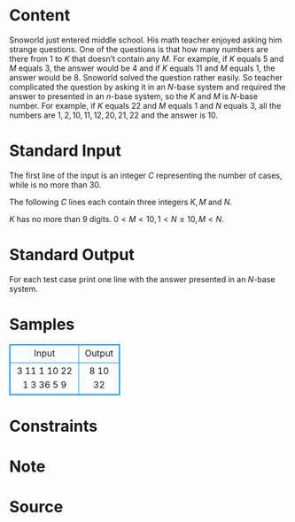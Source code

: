 
# Content

Snoworld just entered middle school. His math teacher enjoyed asking him strange questions. One of the questions is that how many numbers are there from $1$ to $K$ that doesn’t contain any $M$. For example, if $K$ equals $5$ and $M$ equals $3$, the answer would be $4$ and if $K$ equals $11$ and $M$ equals $1$, the answer would be $8$. Snoworld solved the question rather easily. So teacher complicated the question by asking it in an $N$-base system and required the answer to presented in an $n$-base system, so the $K$ and $M$ is $N$-base number. For example, if $K$ equals $22$ and $M$ equals $1$ and $N$ equals $3$, all the numbers are $1, 2, 10, 11, 12, 20, 21, 22$ and the answer is $10$.

# Standard Input

The first line of the input is an integer $C$ representing the number of cases, while is no more than $30$.

The following $C$ lines each contain three integers $K, M$ and $N$.

$K$ has no more than $9$ digits. $0 < M < 10, 1 < N \leq 10, M < N$.

# Standard Output

For each test case print one line with the answer presented in an $N$-base system.

# Samples

<style>
        table,table tr th, table tr td { border:1px solid #0094ff; }
        table { width: 200px; min-height: 25px; line-height: 25px; text-align: center; border-collapse: collapse;}   
    </style>
<table>
	<tr>
		<td>Input</td>
		<td>Output</td>
	</tr>
<tr><td>3
11 1 10
22 1 3
36 5 9</td><td>8
10
32</td></tr></table>


# Constraints



# Note



# Source


